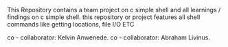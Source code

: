 This Repository contains a team project on c simple shell and all learnings / findings on c simple shell.
this repository or project features all shell commands like getting locations, file I/O ETC

co - collaborator: Kelvin Anwenede.
co - collaborator: Abraham Livinus.

